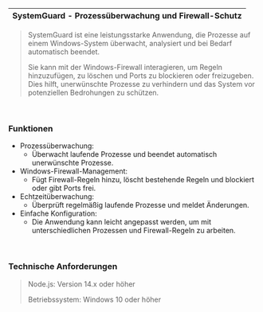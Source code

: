 |SystemGuard - Prozessüberwachung und Firewall-Schutz|
|---|

> SystemGuard ist eine leistungsstarke Anwendung, die Prozesse auf einem Windows-System überwacht, analysiert und bei Bedarf automatisch beendet. <p>
> Sie kann mit der Windows-Firewall interagieren, um Regeln hinzuzufügen, zu löschen und Ports zu blockieren oder freizugeben. Dies hilft, unerwünschte Prozesse zu verhindern und das System vor potenziellen Bedrohungen zu schützen.

<br>

### Funktionen
- Prozessüberwachung:
  - Überwacht laufende Prozesse und beendet automatisch unerwünschte Prozesse.
- Windows-Firewall-Management:
  - Fügt Firewall-Regeln hinzu, löscht bestehende Regeln und blockiert oder gibt Ports frei.
- Echtzeitüberwachung:
  - Überprüft regelmäßig laufende Prozesse und meldet Änderungen.
- Einfache Konfiguration:
  - Die Anwendung kann leicht angepasst werden, um mit unterschiedlichen Prozessen und Firewall-Regeln zu arbeiten.

<br>
 
### Technische Anforderungen
> Node.js: Version 14.x oder höher <p>
> Betriebssystem: Windows 10 oder höher
